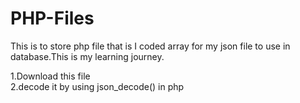# PHP-Files
This is to store php file that is I coded array for my json file to use in database.This is my learning journey.

1.Download this file<br>
2.decode it by using json_decode() in php
